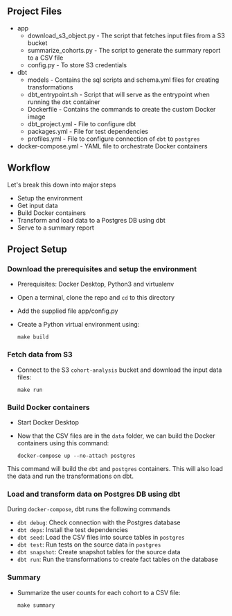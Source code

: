 ## Project Files
- app
    - download_s3_object.py - The script that fetches input files from a S3 bucket
    - summarize_cohorts.py - The script to generate the summary report to a CSV file
    - config.py - To store S3 credentials
- dbt
    - models - Contains the sql scripts and schema.yml files for creating transformations
    - dbt_entrypoint.sh - Script that will serve as the entrypoint when running the `dbt` container
    - Dockerfile - Contains the commands to create the custom Docker image
    - dbt_project.yml - File to configure dbt
    - packages.yml - File for test dependencies
    - profiles.yml - File to configure connection of `dbt` to `postgres`
- docker-compose.yml - YAML file to orchestrate Docker containers

## Workflow
Let's break this down into major steps
- Setup the environment
- Get input data
- Build Docker containers
- Transform and load data to a Postgres DB using dbt
- Serve to a summary report

## Project Setup
### Download the prerequisites and setup the environment
- Prerequisites: Docker Desktop, Python3 and virtualenv
- Open a terminal, clone the repo and `cd` to this directory
- Add the supplied file app/config.py
- Create a Python virtual environment using:


    ```
    make build
    ```
### Fetch data from S3
- Connect to the S3 `cohort-analysis` bucket and download the input data files:

    ```
    make run
    ```
### Build Docker containers
- Start Docker Desktop
- Now that the CSV files are in the `data` folder, we can build the Docker containers using this command:


    ```
    docker-compose up --no-attach postgres
    ```
This command will build the `dbt` and `postgres` containers. This will also load the data and run the transformations on dbt.

### Load and transform data on Postgres DB using dbt
During `docker-compose`, dbt runs the following commands
- `dbt debug`: Check connection with the Postgres database
- `dbt deps`: Install the test dependencies
- `dbt seed`: Load the CSV files into source tables in `postgres`
- `dbt test`: Run tests on the source data in `postgres`
- `dbt snapshot`: Create snapshot tables for the source data
- `dbt run`: Run the transformations to create fact tables on the database


### Summary
- Summarize the user counts for each cohort to a CSV file:

    ```
    make summary
    ```
